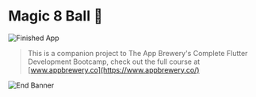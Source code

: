 # Magic 8 Ball 🎱

![Finished App](https://github.com/londonappbrewery/Images/blob/master/8-ball-flutter-gif.gif)


>This is a companion project to The App Brewery's Complete Flutter Development Bootcamp, check out the full course at [www.appbrewery.co](https://www.appbrewery.co/)

![End Banner](https://github.com/londonappbrewery/Images/blob/master/readme-end-banner.png)
